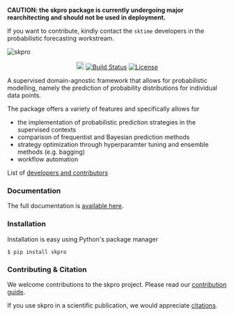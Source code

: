 **CAUTION: the skpro package is currently undergoing major rearchitecting and should not be used in deployment.**

If you want to contribute, kindly contact the `sktime` developers in the probabilistic forecasting workstream.

![skpro](/docs/_static/logo/logo.png)

<p align="center">
  <a href="https://badge.fury.io/py/skpro"><img src="https://badge.fury.io/py/skpro.svg" alt="PyPI version" height="18"></a>
  <a href="https://travis-ci.org/alan-turing-institute/skpro"><img src="https://travis-ci.org/alan-turing-institute/skpro.svg?branch=master" alt="Build Status"></a>
  <a href="https://opensource.org/licenses/BSD-3-Clause"><img src="https://img.shields.io/badge/License-BSD%203--Clause-blue.svg" alt="License"></a>
</p>

A supervised domain-agnostic framework that allows for probabilistic modelling, namely the prediction of probability distributions for individual data points.

The package offers a variety of features and specifically allows for

- the implementation of probabilistic prediction strategies in the supervised contexts
- comparison of frequentist and Bayesian prediction methods
- strategy optimization through hyperparamter tuning and ensemble methods (e.g. bagging)
- workflow automation

List of [developers and contributors](AUTHORS.rst)

### Documentation

The full documentation is [available here](https://alan-turing-institute.github.io/skpro/).

### Installation

Installation is easy using Python's package manager

    $ pip install skpro

### Contributing & Citation

We welcome contributions to the skpro project. Please read our [contribution guide](/CONTRIBUTING.md).

If you use skpro in a scientific publication, we would appreciate [citations](CITATION.rst).
